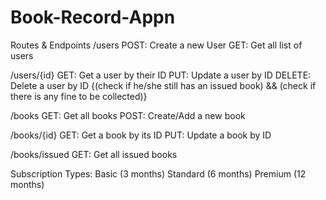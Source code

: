 # Book-Record-Appn
 Routes & Endpoints
/users
POST: Create a new User GET: Get all list of users

/users/{id}
GET: Get a user by their ID PUT: Update a user by ID DELETE: Delete a user by ID {(check if he/she still has an issued book) && (check if there is any fine to be collected)}

/books
GET: Get all books POST: Create/Add a new book

/books/{id}
GET: Get a book by its ID PUT: Update a book by ID

/books/issued
GET: Get all issued books

Subscription Types:
Basic (3 months) Standard (6 months) Premium (12 months)
